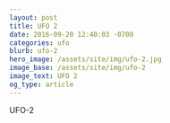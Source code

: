 ```yaml
---
layout: post
title: UFO 2
date: 2016-09-20 12:40:03 -0700
categories: ufo
blurb: ufo-2
hero_image: /assets/site/img/ufo-2.jpg
image_base: /assets/site/img/ufo-2
image_text: UFO 2
og_type: article
---
```


UFO-2
